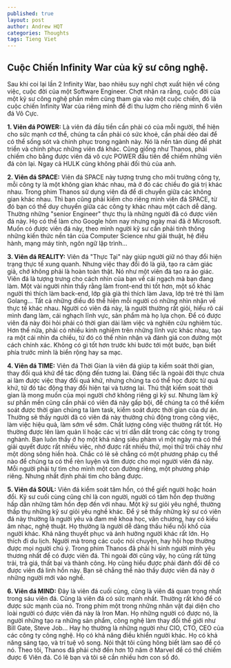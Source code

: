 ```yaml
---
published: true
layout: post
author: Andrew HQT
categories: Thoughts
tags: Tieng Viet
---
```

## Cuộc Chiến Infinity War của kỹ sư công nghệ.

Sau khi coi lại lần 2 Infinity War, bao nhiêu suy nghĩ chợt xuất hiện về công việc, cuộc đời của một Software Engineer. Chợt nhận ra rằng, cuộc đời của một kỹ sư công nghệ phần mềm cũng tham gia vào một cuộc chiến, đó là cuộc chiến Infinity War của riêng mình để đi thu lượm cho riêng mình 6 viên đá Vô Cực. 

**1. Viên đá POWER:** Là viên đá đầu tiền cần phải có của mỗi người, thể hiện cho sức mạnh cơ thể, chúng ta cần phải có sức khoẻ, cần phải dẻo dai để có thể sống sót và chinh phục trong ngành này. Nó là nền tản dùng để phát triển và chinh phục những viên đá khác. Cũng giống như Thanos, phải chiếm cho bằng được viên đá vô cực POWER đầu tiên để chiếm những viên đá còn lại. Ngay cả HULK cũng không phải đối thủ của anh. 

**2. Viên đá SPACE:** Viên đá SPACE này tượng trưng cho môi trường công ty, mỗi công ty là một không gian khác nhau, mà ở đó các chiều đo giá trị khác nhau. Trong phim Thanos sử dụng viên đá để di chuyển giữa các không gian khác nhau. Thì bạn cũng phải kiếm cho riêng mình viên đá SPACE, từ đó bạn có thể duy chuyển giữa các công ty khác nhau một cách dễ dàng. Thường những "senior Engineer" thực thụ là những người đã có được viên đá này. Họ có thể làm cho Google hôm nay nhưng ngày mai đã ở Microsoft. Muốn có được viên đá này, theo mình người kỹ sư cần phải tinh thông những kiến thức nền tản của Computer Science như giải thuật, hệ điều hành, mạng máy tính, ngôn ngữ lập trình...

**3. Viên đá REALITY:** Viên đá "Thực Tại" này giúp người giữ nó thay đổi hiện trạng thực tế xung quanh. Nhưng việc thay đổi đó là giả, tạo ra cảm giác giả, chớ không phải là hoàn toàn thật. Nó như một viên đá tạo ra ảo giác. Viên đá là tượng trưng cho cách nhìn của bạn về cái ngạch mà bạn đang làm. Một vài người nhìn thấy rằng làm front-end thì tốt hơn, một số khác người thì thích làm back-end, lớp già già thì thích làm Java, lớp trẻ trẻ thì làm Golang... Tất cả những điều đó thể hiện mỗi người có những nhìn nhận về thực tế khác nhau. Người có viên đá này, là người thường rất giỏi, hiểu rõ cái mình đang làm, cái nghạch lĩnh vực, sản phẩm mà họ lựa chọn. Để có được viên đá này đòi hỏi phải có thời gian dài làm việc và nghiên cứu nghiêm túc. Hơn thế nữa, phải có nhiều kinh nghiệm trên những lĩnh vực khác nhau, tạo ra một cái nhìn đa chiều, từ đó có thể nhìn nhận và đánh giá con đường một cách chính xác. Không có gì tốt hơn trước khi bước tới một bước, bạn biết phía trước mình là biển rộng hay sa mạc.

**4. Viên đá TIME:** Viên đá Thời Gian là viên đá giúp ta kiểm soát thời gian, thay đổi quá khứ để tác động đến tương lai. Đáng tiếc là ngoài đời thực chưa ai làm được việc thay đổi quá khứ, nhưng chúng ta có thể học được từ quá khứ, từ đó tác động thay đổi hiện tại và tương lai. Thú thật kiểm soát thời gian là mong muốn của mọi người chớ không riêng gì kỹ sư. Nhưng làm kỹ sư phần mền cũng cần phải có viên đá này gấp bội, để chúng ta có thể kiểm soát được thời gian chúng ta làm task, kiểm soát được thời gian của dự án. Thường sẽ thấy người đã có viên đá này thường chủ động trong công việc, làm việc hiệu quả, làm sớm về sớm. Chất lượng công việc thường rất tốt. Họ thường được lên làm quản lí hoặc các vị trí dẫn dắt trong các công ty trong nghành. Bạn luôn thấy ở họ một khả năng siêu phàm vì một ngày mà có thể giải quyết được rất nhiều việc, nhớ được rất nhiều thứ, mọi thứ trôi chảy như một dòng sông hiền hoà. Chắc có lẻ sẽ chẳng có một phương pháp cụ thể nào để chúng ta có thể rèn luyện và tìm được cho mọi người viên đá này. Mỗi người phải tự tìm cho mình một con đường riêng, một phương pháp riêng. Nhưng nhất định phải tìm cho bằng được. 

**5. Viên đá SOUL:** Viên đá kiểm soát tâm hồn, có thể giết người hoặc hoán đổi. Kỹ sư cuối cùng cũng chỉ là con người, người có tâm hồn đẹp thường hấp dẫn những tâm hồn đẹp đến với nhau. Một kỹ sư giỏi yêu nghề, thường thấp thụ những kỹ sư giỏi yêu nghề khác. Để ý sẽ thấy những kỹ sư có viên đá này thường là người yêu và đam mê khoa học, văn chương, hay có kiếu âm nhạc, nghệ thuật. Họ thường là người dễ dàng thấu hiểu nỗi khổ của người khác. Khả năng thuyết phục và ảnh hưởng người khác rất lớn. Họ thích đi du lịch. Người mà trong các cuộc nói chuyện, hay hội họp thường được mọi người chú ý. Trong phim Thanos đã phải hi sinh người mình yêu thương nhất để có được viên đá. Thì ngoài đời cũng vậy, họ cũng rất từng trải, trả giá, thất bại và thành công. Họ cũng hiểu được phải đánh đổi để có được viên đá linh hồn này. Bạn sẽ chẳng thể nào thấy được viên đá này ở những người mới vào nghề.  

**6. Viên đá MIND:** Đây là viên đá cuối cùng, cũng là viên đá quan trọng nhất trong sáu viên đá. Cũng là viên đá có sức mạnh nhất.  Thường rất khó để có được sức mạnh của nó. Trong phim một trong những nhân vật đại diện cho loài người có được viên đá này là Iron Man.  Họ những người có được nó, là người những tạo ra những sản phẩm, công nghệ làm thay đổi thế giới như Bill Gate, Steve Job... Hay họ thường là những người như CIO, CTO, CEO của các công ty công nghệ. Họ có khả năng điều khiển người khác. Họ có khả năng sáng tạo, và trí tuệ vô song. Nói thật tôi cũng hông biết làm sao để có nó. Theo tôi, Thanos đã phải chờ đến hơn 10 năm ở Marvel để có thể chiếm được 6 Viên đá. Có lẽ bạn và tôi sẽ cần nhiều hơn con số đó.
